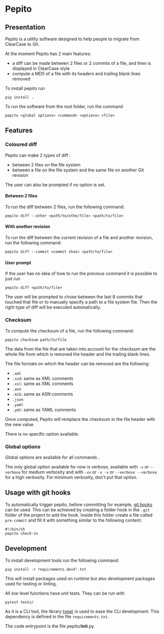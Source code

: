 # Pepito

## Presentation
Pepito is a utility software designed to help people to migrate from ClearCase to Git.

At the moment Pepito has 2 main features:

* a diff can be made between 2 files or 2 commits of a file, and then is displayed in ClearCase style
* compute a MD5 of a file with its headers and trailing blank lines removed

To install pepito run 
```shell
pip install .
```

To run the software from the root folder, run the command
```shell
pepito <global options> <command> <options> <file>
```

## Features
### Coloured diff

Pepito can make 2 types of diff :

* between 2 files on the file system
* between a file on the file system and the same file on another Git revision

The user can also be prompted if no option is set.

#### Between 2 files

To run the diff between 2 files, run the following command:

```shell
pepito diff --other <path/to/othe/file> <path/to/file>
```

#### With another revision

To run the diff between the current revision of a file and another revision, run the following command:

```shell
pepito diff --commit <commit sha1> <path/to/file>
```

#### User prompt

If the user has no idea of how to run the previous command it is possible to just run

```shell
pepito diff <path/to/file>
```

The user will be prompted to chose between the last 8 commits that touched that file or to manually specify a path
to a file system file.
Then the right type of diff will be executed automatically.

### Checksum

To compute the checksum of a file, run the following command:

```shell
pepito checksum path/to/file
```

The data from the file that are taken into account for the checksum are the whole file from which is removed the header
and the trailing blank lines.

The file formats on which the header can be removed are the following:

* `.xml`
* `.xsd`: same as XML comments
* `.xsl`: same as XML comments
* `.asn`
* `.mib`: same as ASN comments
* `.json`
* `.yaml`
* `.yml`: same as YAML comments

Once computed, Pepito will remplace the checksum in the file header with the new value.

There is no specific option available.

### Global options

Global options are available for all commands .

The only global option available for now is verbose, available with `-v` or `--verbose` for medium verbosity
and with `-vv` or `-v -v` or `--verbose --verbose` for a high verbosity.
For minimum verbosity, don't put that option.

## Usage with git hooks

To automatically trigger pepito, before committing for example, [git hooks][git-hooks] can be used.
This can be achieved by creating a folder hook in the `.git` folder of the project to add the hook.
Inside this folder create a file called `pre-commit` and fill it with something similar to the following content:

```shell
#!/bin/sh
pepito check-in
```

## Development

To install development tools run the following command:

```shell
pip install -r requirements.devX².txt
```

This will install packages used on runtime but also development packages used for testing or linting.

All low level functions have unit tests. They can be run with

```shell
pytest tests/
```

As it is a CLI tool, the library [typer][typer] is used to ease the CLI development.
This dependency is defined in the file `requirements.txt`.

The code entrypoint is the file pepito/__init__.py.

[git-hooks]: https://git-scm.com/docs/githooks
[typer]: https://typer.tiangolo.com
